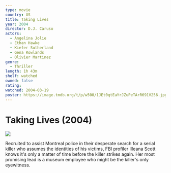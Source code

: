 ```yaml
---
type: movie
country: US
title: Taking Lives
year: 2004
director: D.J. Caruso
actors:
  - Angelina Jolie
  - Ethan Hawke
  - Kiefer Sutherland
  - Gena Rowlands
  - Olivier Martinez
genre:
  - Thriller
length: 1h 43m
shelf: watched
owned: false
rating:
watched: 2004-03-19
poster: https://image.tmdb.org/t/p/w500/1JEt0qtEaYrJZuPeTArR691V256.jpg
---
```


# Taking Lives (2004)

![](https://image.tmdb.org/t/p/w500/1JEt0qtEaYrJZuPeTArR691V256.jpg)

Recruited to assist Montreal police in their desperate search for a serial killer who assumes the identities of his victims, FBI profiler Illeana Scott knows it's only a matter of time before the killer strikes again. Her most promising lead is a museum employee who might be the killer's only eyewitness.